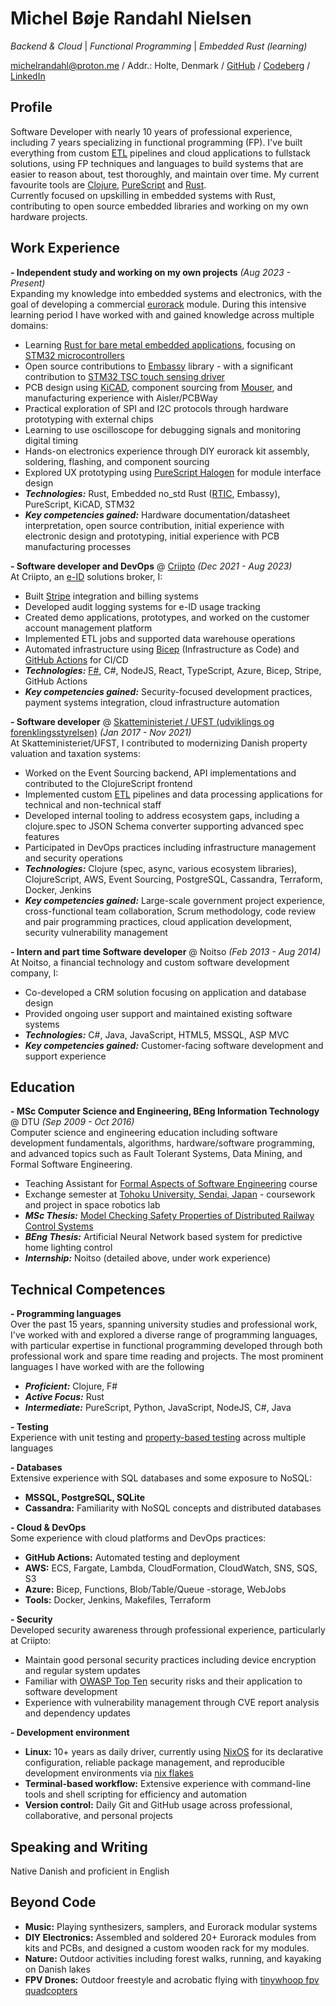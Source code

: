 # Michel Bøje Randahl Nielsen

_Backend & Cloud_ | _Functional Programming_ | _Embedded Rust (learning)_

michelrandahl@proton.me / Addr.: Holte, Denmark / [GitHub](https://github.com/michelrandahl) / [Codeberg](https://codeberg.org/michelrandahl) / [LinkedIn](https://linkedin.com/in/michel-randahl)

## Profile
Software Developer with nearly 10 years of professional experience, including 7 years specializing in functional programming (FP). I've built everything from custom [ETL](https://en.wikipedia.org/wiki/Extract,_transform,_load) pipelines and cloud applications to fullstack solutions, using FP techniques and languages to build systems that are easier to reason about, test thoroughly, and maintain over time. My current favourite tools are [Clojure](https://clojure.org/), [PureScript](https://www.purescript.org/) and [Rust](https://www.rust-lang.org/).<br>
Currently focused on upskilling in embedded systems with Rust, contributing to open source embedded libraries and working on my own hardware projects.

## Work Experience
**- Independent study and working on my own projects** _(Aug 2023 - Present)_<br>
Expanding my knowledge into embedded systems and electronics, with the goal of developing a commercial [eurorack](https://en.wikipedia.org/wiki/Eurorack) module. During this intensive learning period I have worked with and gained knowledge across multiple domains:
- Learning [Rust for bare metal embedded applications](https://www.rust-lang.org/what/embedded), focusing on [STM32 microcontrollers](https://www.st.com/en/microcontrollers-microprocessors/stm32-32-bit-arm-cortex-mcus.html)
- Open source contributions to [Embassy](https://embassy.dev/) library - with a significant contribution to [STM32 TSC touch sensing driver](https://github.com/embassy-rs/embassy/tree/b5ab3276dce7322e33946e974770fa91b98124a4/embassy-stm32/src/tsc)
- PCB design using [KiCAD](https://www.kicad.org/), component sourcing from [Mouser](https://www.mouser.dk/), and manufacturing experience with Aisler/PCBWay
- Practical exploration of SPI and I2C protocols through hardware prototyping with external chips
- Learning to use oscilloscope for debugging signals and monitoring digital timing
- Hands-on electronics experience through DIY eurorack kit assembly, soldering, flashing, and component sourcing
- Explored UX prototyping using [PureScript Halogen](https://purescript-halogen.github.io/purescript-halogen/) for module interface design
- **_Technologies:_** Rust, Embedded no_std Rust ([RTIC](https://rtic.rs/2/book/en/), Embassy), PureScript, KiCAD, STM32
- **_Key competencies gained:_** Hardware documentation/datasheet interpretation, open source contribution, initial experience with electronic design and prototyping, initial experience with PCB manufacturing processes

**- Software developer and DevOps** @ [Criipto](https://criipto.com) _(Dec 2021 - Aug 2023)_<br>
At Criipto, an [e-ID](https://en.wikipedia.org/wiki/Electronic_identification) solutions broker, I:
- Built [Stripe](https://stripe.com/en-dk) integration and billing systems
- Developed audit logging systems for e-ID usage tracking
- Created demo applications, prototypes, and worked on the customer account management platform
- Implemented ETL jobs and supported data warehouse operations
- Automated infrastructure using [Bicep](https://learn.microsoft.com/en-us/azure/azure-resource-manager/bicep/overview?tabs=bicep) (Infrastructure as Code) and [GitHub Actions](https://docs.github.com/en/actions) for CI/CD
- **_Technologies:_** [F#](https://dotnet.microsoft.com/en-us/languages/fsharp), C#, NodeJS, React, TypeScript, Azure, Bicep, Stripe, GitHub Actions
- **_Key competencies gained:_** Security-focused development practices, payment systems integration, cloud infrastructure automation

**- Software developer** @ [Skatteministeriet / UFST (udviklings og forenklingsstyrelsen)](https://www.ufst.dk/) _(Jan 2017 - Nov 2021)_<br>
At Skatteministeriet/UFST, I contributed to modernizing Danish property valuation and taxation systems:
- Worked on the Event Sourcing backend, API implementations and contributed to the ClojureScript frontend
- Implemented custom [ETL](https://en.wikipedia.org/wiki/Extract,_transform,_load) pipelines and data processing applications for technical and non-technical staff
- Developed internal tooling to address ecosystem gaps, including a clojure.spec to JSON Schema converter supporting advanced spec features
- Participated in DevOps practices including infrastructure management and security operations
- **_Technologies:_** Clojure (spec, async, various ecosystem libraries), ClojureScript, AWS, Event Sourcing, PostgreSQL, Cassandra, Terraform, Docker, Jenkins
- **_Key competencies gained:_** Large-scale government project experience, cross-functional team collaboration, Scrum methodology, code review and pair programming practices, cloud application development, security vulnerability management

**- Intern and part time Software developer** @ Noitso _(Feb 2013 - Aug 2014)_<br>
At Noitso, a financial technology and custom software development company, I:
- Co-developed a CRM solution focusing on application and database design
- Provided ongoing user support and maintained existing software systems
- **_Technologies:_** C#, Java, JavaScript, HTML5, MSSQL, ASP MVC
- **_Key competencies gained:_** Customer-facing software development and support experience

## Education
**- MSc Computer Science and Engineering, BEng Information Technology** @ DTU _(Sep 2009 - Oct 2016)_<br>
Computer science and engineering education including software development fundamentals, algorithms, hardware/software programming, and advanced topics such as Fault Tolerant Systems, Data Mining, and Formal Software Engineering.
- Teaching Assistant for [Formal Aspects of Software Engineering](https://kurser.dtu.dk/course/02263) course
- Exchange semester at [Tohoku University, Sendai, Japan](https://www.eng.tohoku.ac.jp/english/) - coursework and project in space robotics lab
- **_MSc Thesis:_** [Model Checking Safety Properties of Distributed Railway Control Systems](http://www2.imm.dtu.dk/pubdb/edoc/imm6955.pdf)
- **_BEng Thesis:_** Artificial Neural Network based system for predictive home lighting control
- **_Internship:_** Noitso (detailed above, under work experience)

## Technical Competences
**- Programming languages**<br>
Over the past 15 years, spanning university studies and professional work, I've worked with and explored a diverse range of programming languages, with particular expertise in functional programming developed through both professional work and spare time reading and projects. The most prominent languages I have worked with are the following
- **_Proficient:_** Clojure, F#
- **_Active Focus:_** Rust
- **_Intermediate:_** PureScript, Python, JavaScript, NodeJS, C#, Java

**- Testing**<br>
Experience with unit testing and [property-based testing](https://en.wikipedia.org/wiki/Software_testing#Property_testing) across multiple languages

**- Databases**<br>
Extensive experience with SQL databases and some exposure to NoSQL:
- **MSSQL, PostgreSQL, SQLite**
- **Cassandra:** Familiarity with NoSQL concepts and distributed databases

**- Cloud & DevOps**<br>
Some experience with cloud platforms and DevOps practices:
- **GitHub Actions:** Automated testing and deployment
- **AWS:** ECS, Fargate, Lambda, CloudFormation, CloudWatch, SNS, SQS, S3
- **Azure:** Bicep, Functions, Blob/Table/Queue -storage, WebJobs
- **Tools:** Docker, Jenkins, Makefiles, Terraform

**- Security**<br>
Developed security awareness through professional experience, particularly at Criipto:
- Maintain good personal security practices including device encryption and regular system updates
- Familiar with [OWASP Top Ten](https://owasp.org/www-project-top-ten/) security risks and their application to software development
- Experience with vulnerability management through CVE report analysis and dependency updates

**- Development environment**
- **Linux:** 10+ years as daily driver, currently using [NixOS](https://nixos.org/) for its declarative configuration, reliable package management, and reproducible development environments via [nix flakes](https://nixos.wiki/wiki/Flakes)
- **Terminal-based workflow:** Extensive experience with command-line tools and shell scripting for efficiency and automation
- **Version control:** Daily Git and GitHub usage across professional, collaborative, and personal projects

## Speaking and Writing
Native Danish and proficient in English

## Beyond Code
- **Music:** Playing synthesizers, samplers, and Eurorack modular systems
- **DIY Electronics:** Assembled and soldered 20+ Eurorack modules from kits and PCBs, and designed a custom wooden rack for my modules.
- **Nature:** Outdoor activities including forest walks, running, and kayaking on Danish lakes
- **FPV Drones:** Outdoor freestyle and acrobatic flying with [tinywhoop fpv quadcopters](https://en.everybodywiki.com/Tiny_Whoop)
